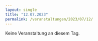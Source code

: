 ```yaml
---
layout: single
title: "12.07.2023"
permalink: /veranstaltungen/2023/07/12/
---
```


Keine Veranstaltung an diesem Tag.
